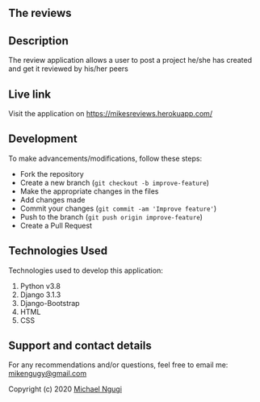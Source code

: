 ## The reviews


## Description
The review application allows a user to post a project he/she has created and get it reviewed by his/her peers

## Live link
Visit the application on https://mikesreviews.herokuapp.com/


## Development
To make advancements/modifications, follow these steps:

- Fork the repository
- Create a new branch (`git checkout -b improve-feature`)
- Make the appropriate changes in the files
- Add changes made
- Commit your changes (`git commit -am 'Improve feature'`)
- Push to the branch (`git push origin improve-feature`)
- Create a Pull Request 

## Technologies Used
Technologies used to develop this application:

1. Python v3.8
2. Django 3.1.3
3. Django-Bootstrap
4. HTML 
5. CSS


## Support and contact details

For any recommendations and/or questions, feel free to email me: mikengugy@gmail.com


Copyright (c) 2020 [Michael Ngugi](https://github.com/mikengugy)
